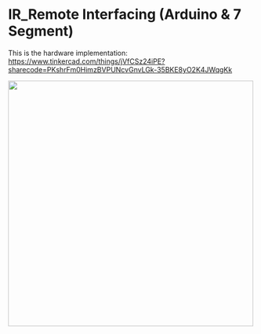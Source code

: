 # IR_Remote Interfacing (Arduino & 7 Segment)

This is the hardware implementation: https://www.tinkercad.com/things/jVfCSz24iPE?sharecode=PKshrFm0HimzBVPUNcvGnvLGk-35BKE8yO2K4JWqgKk

<a href="https://stimulating.netlify.app/wp-content/uploads/2022/05/D.png"><img src="https://stimulating.netlify.app/wp-content/uploads/2022/05/D.png" width="500px"></a>
